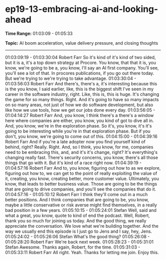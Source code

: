 # ep19-13-embracing-ai-and-looking-ahead

**Time Range:** 01:03:09 - 01:05:33

**Topic:** AI boom acceleration, value delivery pressure, and closing thoughts

---

01:03:09:19 - 01:03:30:04
Robert Farr
So it's kind of it's kind of two sided, but it is a, it's a top down strategy at Procore. You know, that
that it is, you know, we're going to be a, you know, I'll say an AI first company. You'll see, you'll
see a lot of that. In procores publications, if you go out there today. But we're trying to we're
trying to take advantage.
01:03:30:04 - 01:03:56:03
Robert Farr
And there's, there's a, it's interesting because this is the you know, I said earlier, like, this is the
biggest shift I've seen in my career in the software industry, right. Like, this is, this is huge. It's
changing the game for so many things. Right. And it's going to have so many impacts on so
many areas, not just of how we do software development, but also like how we use tools, how
we get our jobs done every day.
01:03:56:05 - 01:04:14:27
Robert Farr
And, you know, I think there's a there's a window here where companies are either, you know,
you kind of got to dive all in. And, you know, we're in the exploration phase. So it's, you know,
it's it's going to be interesting while you're in that exploration phase. But if you don't, you know,
we're going to come out of this.
01:04:15:00 - 01:04:39:16
Robert Farr
And if you're a late adopter now you find yourself kind of behind, right? Really. Right. And, so I
think, you know, for me, companies need to be embracing this, and, and it's it's change, right?
It's everything's changing really fast. There's security concerns, you know, there's all those
things that go with it. But it's kind of a race right now.
01:04:39:19 - 01:04:57:16
Robert Farr
And to, you know, figuring out how to as we explore, figuring out how to, we can get to the point
of really exploiting the value of it, creating, you know, creating better, more customer value.
Ultimately, you know, that leads to better business value. Those are going to be the things that
are going to drive companies, and you'll see the companies that do it.
01:04:57:16 - 01:05:10:12
Robert Farr
I think they'll come out in a much better positions. And I think companies that are going to be,
you know, maybe a little conservative or risk averse might find themselves, in a really bad
position in a few years.
01:05:10:15 - 01:05:24:01
Stefan
Well, said and what a great, you know, quote to kind of end the podcast. Well, Robert, thank you
so much for joining us today. And the good thing, we really appreciate the conversation. We love
what we're building together. And the way we usually end this episode is I just go to Jens and I
say, hey, Jens.
01:05:24:02 - 01:05:26:06
Stefan
What's the good thing?
01:05:26:08 - 01:05:28:20
Robert Farr
We're back next week.
01:05:28:23 - 01:05:31:01
Stefan
Awesome. Thanks again, Robert, for the time.
01:05:31:03 - 01:05:33:11
Robert Farr
All right. Yeah. Thanks for letting me join. Enjoy this.